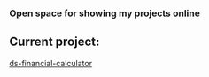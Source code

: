 ### Open space for showing my projects online

## Current project:
 [ds-financial-calculator](https://github.com/vovakugru/ds-financial-calculator)
